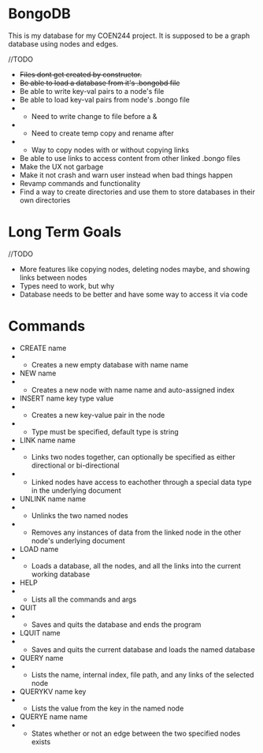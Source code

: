 # BongoDB
This is my database for my COEN244 project. It is supposed to be a graph database using nodes and edges.

//TODO
- ~~Files dont get created by constructor.~~
- ~~Be able to load a database from it's .bongobd file~~
- Be able to write key-val pairs to a node's file
- Be able to load key-val pairs from node's .bongo file
- - Need to write change to file before a &
- - Need to create temp copy and rename after
- - Way to copy nodes with or without copying links
- Be able to use links to access content from other linked .bongo files
- Make the UX not garbage
- Make it not crash and warn user instead when bad things happen
- Revamp commands and functionality
- Find a way to create directories and use them to store databases in their own directories
# Long Term Goals
//TODO
- More features like copying nodes, deleting nodes maybe, and showing links between nodes
- Types need to work, but why
- Database needs to be better and have some way to access it via code
# Commands
- CREATE name
- - Creates a new empty database with name name
- NEW name
- - Creates a new node with name name and auto-assigned index
- INSERT name key type value
- - Creates a new key-value pair in the node
- - Type must be specified, default type is string
- LINK name name
- - Links two nodes together, can optionally be specified as either directional or bi-directional
- - Linked nodes have access to eachother through a special data type in the underlying document
- UNLINK name name
- - Unlinks the two named nodes
- - Removes any instances of data from the linked node in the other node's underlying document
- LOAD name
- - Loads a database, all the nodes, and all the links into the current working database
- HELP
- - Lists all the commands and args
- QUIT
- - Saves and quits the database and ends the program
- LQUIT name
- - Saves and quits the current database and loads the named database
- QUERY name
- - Lists the name, internal index, file path, and any links of the selected node
- QUERYKV name key
- - Lists the value from the key in the named node
- QUERYE name name
- - States whether or not an edge between the two specified nodes exists
